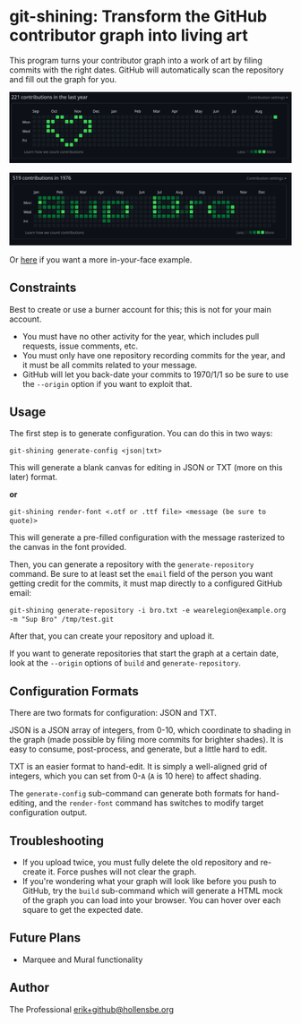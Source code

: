 # git-shining: Transform the GitHub contributor graph into living art

This program turns your contributor graph into a work of art by filing commits with the right dates. GitHub will automatically scan the repository and fill out the graph for you.

<p><center><img src="heart.png" /></center></p>
<p><center><img src="font.png" /></center></p>

Or [here](https://github.com/erikh?tab=overview&from=1978-12-01&to=1978-12-31) if you want a more in-your-face example.

## Constraints

Best to create or use a burner account for this; this is not for your main account.

-   You must have no other activity for the year, which includes pull requests, issue comments, etc.
-   You must only have one repository recording commits for the year, and it must be all commits related to your message.
-   GitHub will let you back-date your commits to 1970/1/1 so be sure to use the `--origin` option if you want to exploit that.

## Usage

The first step is to generate configuration. You can do this in two ways:

```
git-shining generate-config <json|txt>
```

This will generate a blank canvas for editing in JSON or TXT (more on this later) format.

**or**

```
git-shining render-font <.otf or .ttf file> <message (be sure to quote)>
```

This will generate a pre-filled configuration with the message rasterized to the canvas in the font provided.

Then, you can generate a repository with the `generate-repository` command. Be sure to at least set the `email` field of the person you want getting credit for the commits, it must map directly to a configured GitHub email:

```
git-shining generate-repository -i bro.txt -e wearelegion@example.org -m "Sup Bro" /tmp/test.git
```

After that, you can create your repository and upload it.

If you want to generate repositories that start the graph at a certain date, look at the `--origin` options of `build` and `generate-repository`.

## Configuration Formats

There are two formats for configuration: JSON and TXT.

JSON is a JSON array of integers, from 0-10, which coordinate to shading in the graph (made possible by filing more commits for brighter shades). It is easy to consume, post-process, and generate, but a little hard to edit.

TXT is an easier format to hand-edit. It is simply a well-aligned grid of integers, which you can set from 0-`A` (`A` is 10 here) to affect shading.

The `generate-config` sub-command can generate both formats for hand-editing, and the `render-font` command has switches to modify target configuration output.

## Troubleshooting

-   If you upload twice, you must fully delete the old repository and re-create it. Force pushes will not clear the graph.
-   If you're wondering what your graph will look like before you push to GitHub, try the `build` sub-command which will generate a HTML mock of the graph you can load into your browser. You can hover over each square to get the expected date.

## Future Plans

-   Marquee and Mural functionality

## Author

The Professional <erik+github@hollensbe.org>
